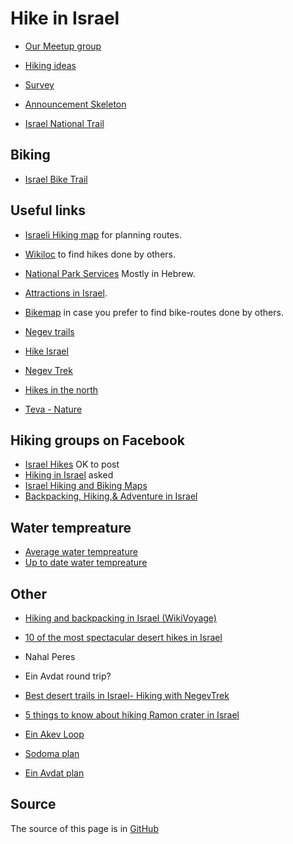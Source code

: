 # Hike in Israel

* [Our Meetup group](https://www.meetup.com/Israel-Hiking-outdoor-fans/)

* [Hiking ideas](hiking-ideas)
* [Survey](survey-2017-12)
* [Announcement Skeleton](announcement-skeleton)
* [Israel National Trail](israel-national-trail)

## Biking

* [Israel Bike Trail](https://ibt.org.il/en/)

## Useful links

* [Israeli Hiking map](https://israelhiking.osm.org.il/) for planning routes.
* [Wikiloc](https://www.wikiloc.com/) to find hikes done by others.
* [National Park Services](http://www.parks.org.il/) Mostly in Hebrew.
* [Attractions in Israel](http://www.attractions-in-israel.com/).
* [Bikemap](https://www.bikemap.net/) in case you prefer to find bike-routes done by others.
* [Negev trails](https://www.negevtrails.com/)
* [Hike Israel](https://hike-israel.com/)

* [Negev Trek](https://www.negevtrek.com/)

* [Hikes in the north](https://www.teva.org.il/?pg=SearchTrips&CategoryID=1686&SubRegionID=9&TripTypeID=&DifficultyID=&FreeTripSearch=&IsPayment=0&IsRecomended=1)
* [Teva - Nature](https://www.teva.org.il/)

## Hiking groups on Facebook

* [Israel Hikes](https://www.facebook.com/groups/1636742616551780/)  OK to post
* [Hiking in Israel](https://www.facebook.com/groups/HikingInIsrael/) asked
* [Israel Hiking and Biking Maps](https://www.facebook.com/groups/994960670559126/)
* [Backpacking, Hiking,& Adventure in Israel](https://www.facebook.com/groups/backpackingisrael/)

## Water tempreature

* [Average water tempreature](https://www.israelweather.co.il/page3.asp?topic_id=76&topic2_id=73&page_id=62)
* [Up to date water tempreature](https://www.israelweather.co.il/forecast/sea.html)

## Other

* [Hiking and backpacking in Israel (WikiVoyage)](https://en.wikivoyage.org/wiki/Hiking_and_backpacking_in_Israel)

* [10 of the most spectacular desert hikes in Israel](https://www.israel21c.org/10-of-the-most-spectacular-desert-hikes-in-israel/)
* Nahal Peres
* Ein Avdat round trip?
* [Best desert trails in Israel- Hiking with NegevTrek](https://www.negevtrek.com/?tours_post=ein-akev-loop)
* [5 things to know about hiking Ramon crater in Israel](https://thesanetravel.com/travels/israel/hiking-ramon-crater-israel)
* [Ein Akev Loop](https://www.negevtrails.com/ein-akev-loop)
* [Sodoma plan](https://israelhiking.osm.org.il/share/NDAOFu1yUG)
* [Ein Avdat plan](https://israelhiking.osm.org.il/share/HOLof5ap2K)


## Source

The source of this page is in [GitHub](https://github.com/szabgab/hike-in-israel)


